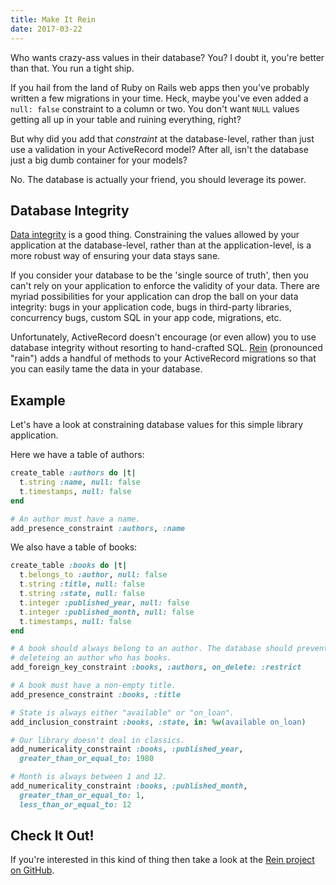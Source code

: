 ```yaml
---
title: Make It Rein
date: 2017-03-22
---
```


Who wants crazy-ass values in their database? You? I doubt it, you're better
than that. You run a tight ship.

If you hail from the land of Ruby on Rails web apps then you've probably
written a few migrations in your time. Heck, maybe you've even added a `null:
false` constraint to a column or two. You don't want `NULL` values getting all
up in your table and ruining everything, right?

But why did you add that *constraint* at the database-level, rather than just
use a validation in your ActiveRecord model? After all, isn't the database just
a big dumb container for your models?

No. The database is actually your friend, you should leverage its power.

## Database Integrity

[Data integrity](http://en.wikipedia.org/wiki/Data_integrity) is a good thing.
Constraining the values allowed by your application at the database-level,
rather than at the application-level, is a more robust way of ensuring your
data stays sane.

If you consider your database to be the 'single source of truth', then you
can't rely on your application to enforce the validity of your data. There are
myriad possibilities for your application can drop the ball on your data
integrity: bugs in your application code, bugs in third-party libraries,
concurrency bugs, custom SQL in your app code, migrations, etc.

Unfortunately, ActiveRecord doesn't encourage (or even allow) you to use
database integrity without resorting to hand-crafted SQL.
[Rein](https://github.com/nullobject/rein) (pronounced "rain") adds a handful
of methods to your ActiveRecord migrations so that you can easily tame the data
in your database.

## Example

Let's have a look at constraining database values for this simple library
application.

Here we have a table of authors:

```ruby
create_table :authors do |t|
  t.string :name, null: false
  t.timestamps, null: false
end

# An author must have a name.
add_presence_constraint :authors, :name
```

We also have a table of books:

```ruby
create_table :books do |t|
  t.belongs_to :author, null: false
  t.string :title, null: false
  t.string :state, null: false
  t.integer :published_year, null: false
  t.integer :published_month, null: false
  t.timestamps, null: false
end

# A book should always belong to an author. The database should prevent us from
# deleteing an author who has books.
add_foreign_key_constraint :books, :authors, on_delete: :restrict

# A book must have a non-empty title.
add_presence_constraint :books, :title

# State is always either "available" or "on_loan".
add_inclusion_constraint :books, :state, in: %w(available on_loan)

# Our library doesn't deal in classics.
add_numericality_constraint :books, :published_year,
  greater_than_or_equal_to: 1980

# Month is always between 1 and 12.
add_numericality_constraint :books, :published_month,
  greater_than_or_equal_to: 1,
  less_than_or_equal_to: 12
```

## Check It Out!

If you're interested in this kind of thing then take a look at the [Rein
project on GitHub](https://github.com/nullobject/rein).
